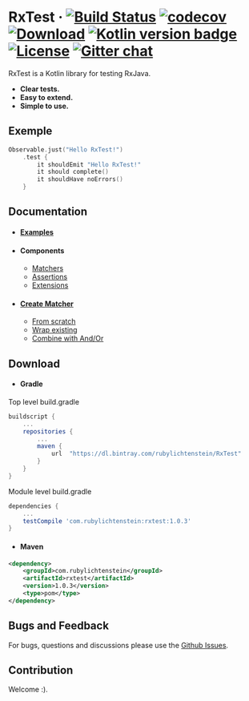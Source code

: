 # RxTest &middot; [![Build Status](https://travis-ci.org/RubyLichtenstein/RxTest.svg?branch=master)](https://travis-ci.org/RubyLichtenstein/RxTest) [![codecov](https://codecov.io/gh/RubyLichtenstein/RxTest/branch/master/graph/badge.svg)](https://codecov.io/gh/RubyLichtenstein/RxTest) [![Download](https://api.bintray.com/packages/rubylichtenstein/RxTest/com.rubylichtenstein.rxtest/images/download.svg)](https://bintray.com/rubylichtenstein/RxTest/com.rubylichtenstein.rxtest/_latestVersion) [![Kotlin version badge](https://img.shields.io/badge/kotlin-1.2.10-blue.svg)](http://kotlinlang.org/) [![License](https://img.shields.io/badge/License-Apache%202.0-blue.svg)](http://www.apache.org/licenses/LICENSE-2.0) [![Gitter chat](https://badges.gitter.im/gitterHQ/gitter.png)](https://gitter.im/RxTest/)



RxTest is a Kotlin library for testing RxJava.

* **Clear tests.**
* **Easy to extend.**
* **Simple to use.**

## Exemple
```kotlin
Observable.just("Hello RxTest!")
    .test {
        it shouldEmit "Hello RxTest!"
        it should complete()
        it shouldHave noErrors()
    }
```
## Documentation

 - #### [Examples](https://github.com/RubyLichtenstein/RxTest/wiki/Examples)
 - #### Components
 
   - [Matchers](https://github.com/RubyLichtenstein/RxTest/wiki/Matchers)
   - [Assertions](https://github.com/RubyLichtenstein/RxTest/wiki/Assertions)
   - [Extensions](https://github.com/RubyLichtenstein/RxTest/wiki/Extensions)    

 - #### [Create Matcher](https://github.com/RubyLichtenstein/RxTest/wiki/Create-matcher)
   - [From scratch](https://github.com/RubyLichtenstein/RxTest/wiki/Create-matcher#1-from-scratch)
   - [Wrap existing](https://github.com/RubyLichtenstein/RxTest/wiki/Create-matcher#2-wrap-existing)
   - [Combine with And/Or](https://github.com/RubyLichtenstein/RxTest/wiki/Create-matcher#3-combine-with-andor)

## Download
- #### Gradle
Top level build.gradle
```groovy
buildscript {
    ...
    repositories {
        ...
        maven {
            url  "https://dl.bintray.com/rubylichtenstein/RxTest" 
        }
    }
}
```
Module level build.gradle
```groovy
dependencies {       
    ...
    testCompile 'com.rubylichtenstein:rxtest:1.0.3'
}
```

- #### Maven
```xml
<dependency>
    <groupId>com.rubylichtenstein</groupId>
    <artifactId>rxtest</artifactId>
    <version>1.0.3</version>
    <type>pom</type>
</dependency>
```
## Bugs and Feedback

For bugs, questions and discussions please use the [Github Issues](https://github.com/RubyLichtenstein/RxTest/issues).

## Contribution 

Welcome :).


